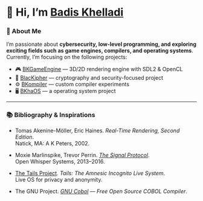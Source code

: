 # 👋 Hi, I’m [Badis Khelladi](https://www.linkedin.com/in/badis-khelladi-360656349/)   

### 💫 About Me
I’m passionate about **cybersecurity, low-level programming, and exploring exciting fields such as game engines, compilers, and operating systems**.  
Currently, I’m focusing on the following projects:  

- 🎮 [BKGameEngine](https://github.com/katpercent/BKGameEngine) — 3D/2D rendering engine with SDL2 & OpenCL
- 🔐 [BlacKipher](https://github.com/katpercent/BlacKipher) — cryptography and security-focused project  
- ⚙️ [BKompiler](https://github.com/katpercent/BKompiler) — custom compiler experiments  
- 🖥️ [BKhaOS](https://github.com/katpercent/BlacKhaOS) — a operating system project  

---

### 📚 Bibliography & Inspirations

- Tomas Akenine-Möller, Eric Haines. *Real-Time Rendering, Second Edition*.  
  Natick, MA: A K Peters, 2002.  

- Moxie Marlinspike, Trevor Perrin. *[The Signal Protocol](https://signal.org/docs/)*.  
  Open Whisper Systems, 2013–2016.  

- [The Tails Project](https://tails.net). *Tails: The Amnesic Incognito Live System*.  
  Live OS for privacy and anonymity.  

- The GNU Project. *[GNU Cobol](https://www.gnu.org/software/gnucobol/) — Free Open Source COBOL Compiler*.  

